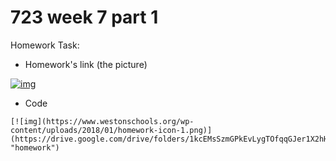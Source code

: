 # 723 week 7 part 1

Homework Task:
* Homework's link (the picture)

[![img](https://www.westonschools.org/wp-content/uploads/2018/01/homework-icon-1.png)](https://drive.google.com/drive/folders/1kcEMsSzmGPkEvLygTOfqqGJer1X2hHT "homework")
* Code 
```
[![img](https://www.westonschools.org/wp-content/uploads/2018/01/homework-icon-1.png)](https://drive.google.com/drive/folders/1kcEMsSzmGPkEvLygTOfqqGJer1X2hHT "homework")
```
